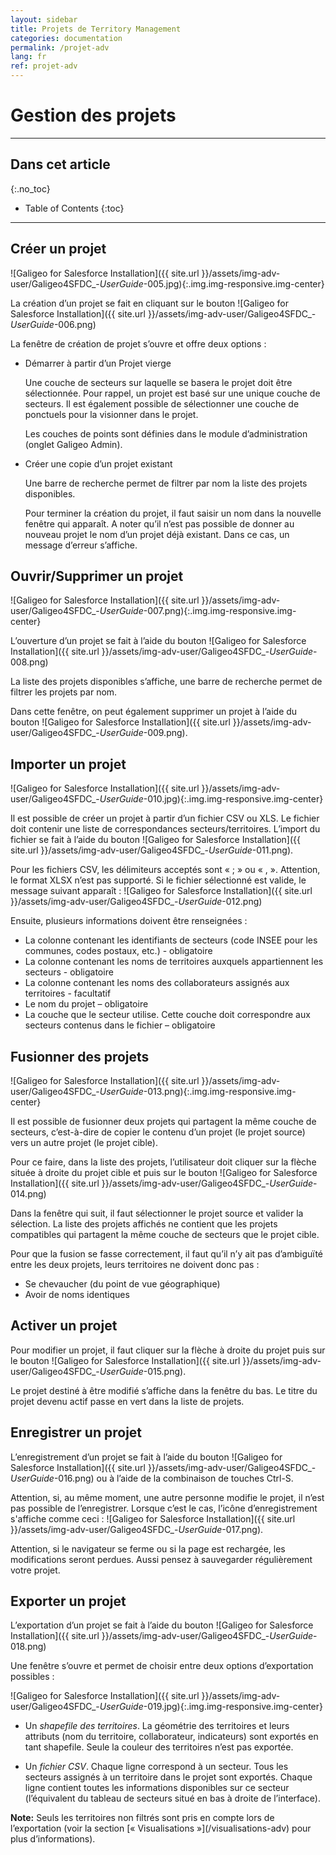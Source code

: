 ```yaml
---
layout: sidebar
title: Projets de Territory Management
categories: documentation
permalink: /projet-adv
lang: fr
ref: projet-adv
---
```


# Gestion des projets

---

## Dans cet article
{:.no_toc}

* Table of Contents
{:toc}

---

## Créer un projet

![Galigeo for Salesforce Installation]({{ site.url }}/assets/img-adv-user/Galigeo4SFDC_-_UserGuide_-005.jpg){:.img.img-responsive.img-center}


La création d’un projet se fait en cliquant sur le bouton ![Galigeo for Salesforce Installation]({{ site.url }}/assets/img-adv-user/Galigeo4SFDC_-_UserGuide_-006.png)

La fenêtre de création de projet s’ouvre et offre deux options :

- Démarrer à partir d’un Projet vierge

	Une couche de secteurs sur laquelle se basera le projet doit être sélectionnée. Pour rappel, un projet est basé sur une unique couche de secteurs. Il est également possible de sélectionner une couche de ponctuels pour la visionner dans le projet.

	Les couches de points sont définies dans le module d’administration (onglet Galigeo Admin).

- Créer une copie d’un projet existant

	Une barre de recherche permet de filtrer par nom la liste des projets disponibles.

	Pour terminer la création du projet, il faut saisir un nom dans la nouvelle fenêtre qui apparaît. A noter qu’il n’est pas possible de donner au nouveau projet le nom d’un projet déjà existant. Dans ce cas, un message d’erreur s’affiche.

## Ouvrir/Supprimer un projet

![Galigeo for Salesforce Installation]({{ site.url }}/assets/img-adv-user/Galigeo4SFDC_-_UserGuide_-007.png){:.img.img-responsive.img-center}

L’ouverture d’un projet se fait à l’aide du bouton ![Galigeo for Salesforce Installation]({{ site.url }}/assets/img-adv-user/Galigeo4SFDC_-_UserGuide_-008.png)

La liste des projets disponibles s’affiche, une barre de recherche permet de filtrer les projets par nom.

Dans cette fenêtre, on peut également supprimer un projet à l’aide du bouton  ![Galigeo for Salesforce Installation]({{ site.url }}/assets/img-adv-user/Galigeo4SFDC_-_UserGuide_-009.png).

## Importer un projet

![Galigeo for Salesforce Installation]({{ site.url }}/assets/img-adv-user/Galigeo4SFDC_-_UserGuide_-010.jpg){:.img.img-responsive.img-center}

Il est possible de créer un projet à partir d’un fichier CSV ou XLS. Le fichier doit contenir une liste de correspondances secteurs/territoires. L’import du fichier se fait à l’aide du bouton ![Galigeo for Salesforce Installation]({{ site.url }}/assets/img-adv-user/Galigeo4SFDC_-_UserGuide_-011.png).
 
Pour les fichiers CSV, les délimiteurs acceptés sont « ; » ou « , ». Attention, le format XLSX n’est pas supporté. Si le fichier sélectionné est valide, le message suivant apparaît : ![Galigeo for Salesforce Installation]({{ site.url }}/assets/img-adv-user/Galigeo4SFDC_-_UserGuide_-012.png)

Ensuite, plusieurs informations doivent être renseignées :

- La colonne contenant les identifiants de secteurs (code INSEE pour les communes, codes postaux, etc.) - obligatoire
- La colonne contenant les noms de territoires auxquels appartiennent les secteurs - obligatoire
- La colonne contenant les noms des collaborateurs assignés aux territoires - facultatif
- Le nom du projet – obligatoire
- La couche que le secteur utilise. Cette couche doit correspondre aux secteurs contenus dans le fichier – obligatoire

## Fusionner des projets

![Galigeo for Salesforce Installation]({{ site.url }}/assets/img-adv-user/Galigeo4SFDC_-_UserGuide_-013.png){:.img.img-responsive.img-center}

Il est possible de fusionner deux projets qui partagent la même couche de secteurs, c’est-à-dire de copier le contenu d’un projet (le projet source) vers un autre projet (le projet cible). 

Pour ce faire, dans la liste des projets, l’utilisateur doit cliquer sur la flèche située à droite du projet cible et puis sur le bouton ![Galigeo for Salesforce Installation]({{ site.url }}/assets/img-adv-user/Galigeo4SFDC_-_UserGuide_-014.png)

Dans la fenêtre qui suit, il faut sélectionner le projet source et valider la sélection. La liste des projets affichés ne contient que les projets compatibles qui partagent la même couche de secteurs que le projet cible.

Pour que la fusion se fasse correctement, il faut qu’il n’y ait pas d’ambiguïté entre les deux projets, leurs territoires ne doivent donc pas :

- Se chevaucher (du point de vue géographique)
- Avoir de noms identiques

## Activer un projet

Pour modifier un projet, il faut cliquer sur la flèche à droite du projet puis sur le bouton ![Galigeo for Salesforce Installation]({{ site.url }}/assets/img-adv-user/Galigeo4SFDC_-_UserGuide_-015.png).

Le projet destiné à être modifié s’affiche dans la fenêtre du bas. Le titre du projet devenu actif passe en vert dans la liste de projets.

## Enregistrer un projet

L’enregistrement d’un projet se fait à l’aide du bouton ![Galigeo for Salesforce Installation]({{ site.url }}/assets/img-adv-user/Galigeo4SFDC_-_UserGuide_-016.png) ou à l’aide de la combinaison de touches Ctrl-S.

Attention, si, au même moment, une autre personne modifie le projet, il n’est pas possible de l’enregistrer. Lorsque c’est le cas, l’icône d’enregistrement s'affiche comme ceci : ![Galigeo for Salesforce Installation]({{ site.url }}/assets/img-adv-user/Galigeo4SFDC_-_UserGuide_-017.png).

Attention, si le navigateur se ferme ou si la page est rechargée, les modifications seront perdues. Aussi pensez à sauvegarder régulièrement votre projet.

## Exporter un projet

L’exportation d’un projet se fait à l’aide du bouton ![Galigeo for Salesforce Installation]({{ site.url }}/assets/img-adv-user/Galigeo4SFDC_-_UserGuide_-018.png)

Une fenêtre s’ouvre et permet de choisir entre deux options d’exportation possibles :

![Galigeo for Salesforce Installation]({{ site.url }}/assets/img-adv-user/Galigeo4SFDC_-_UserGuide_-019.jpg){:.img.img-responsive.img-center}

- Un *shapefile des territoires*. La géométrie des territoires et leurs attributs (nom du territoire, collaborateur, indicateurs) sont exportés en tant shapefile. Seule la couleur des territoires n’est pas exportée.

- Un *fichier CSV*. Chaque ligne correspond à un secteur. Tous les secteurs assignés à un territoire dans le projet sont exportés. Chaque ligne contient toutes les informations disponibles sur ce secteur (l’équivalent du tableau de secteurs situé en bas à droite de l’interface).

<p class="note"><strong>Note:</strong> Seuls les territoires non filtrés sont pris en compte lors de l’exportation (voir la section [« Visualisations »](/visualisations-adv) pour plus d’informations).</p>